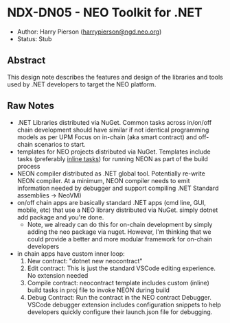 # NDX-DN05 - NEO Toolkit for .NET

- Author: Harry Pierson (harrypierson@ngd.neo.org)
- Status: Stub

## Abstract

This design note describes the features and design of the libraries and tools
used by .NET developers to target the NEO platform.

## Raw Notes

- .NET Libraries distributed via NuGet. Common tasks across in/on/off chain
  development should have similar if not identical programming models as per UPM
  Focus on in-chain (aka smart contract) and off-chain scenarios to start.
- templates for NEO projects distributed via NuGet. Templates include tasks
  (preferably [inline tasks](https://docs.microsoft.com/en-us/visualstudio/msbuild/msbuild-inline-tasks?view=vs-2019))
  for running NEON as part of the build process
- NEON compiler distributed as .NET global tool. Potentially re-write NEON compiler.
  At a minimum, NEON compiler needs to emit information needed by debugger and support
  compiling .NET Standard assemblies -> NeoVM)
- on/off chain apps are basically standard .NET apps (cmd line, GUI, mobile, etc)
  that use a NEO library distributed via NuGet. simply dotnet add package and you're done.
  - Note, we already can do this for on-chain development by simply adding the neo package via nuget.
    However, I'm thinking that we could provide a better and more modular framework for on-chain developers
- in chain apps have custom inner loop:
  1. New contract: "dotnet new neocontract"
  2. Edit contract: This is just the standard VSCode editing experience. No extension needed
  3. Compile contract: neocontract template includes custom (inline) build tasks in proj file
     to invoke NEON during build
  4. Debug Contract: Run the contract in the NEO contract Debugger. VSCode debugger extension
     includes configuration snippets to help developers quickly configure their launch.json
     file for debugging.
